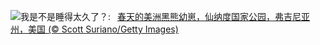 ![](https://www.bing.com/th?id=OHR.SpringCub_ZH-CN1643833378_UHD.jpg&w=1000)我是不是睡得太久了？:&nbsp;&ensp;[春天的美洲黑熊幼崽，仙纳度国家公园，弗吉尼亚州，美国 (© Scott Suriano/Getty Images)](https://www.bing.com/th?id=OHR.SpringCub_ZH-CN1643833378_UHD.jpg)
<br><br/>
